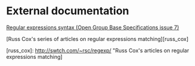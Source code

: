 # External documentation

[Regular expressions syntax (Open Group Base Specifications issue 7)][ogbs_7]

[Russ Cox's series of articles on regular expressions matching][russ_cox]




[ogbs_7]: http://pubs.opengroup.org/onlinepubs/9699919799/ "Regular expressions syntax"
[russ_cox]: http://swtch.com/~rsc/regexp/ "Russ Cox's articles on regular expressions matching]
